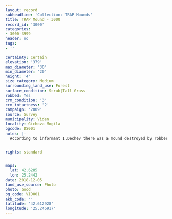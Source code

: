```yaml
---
layout: record
subheadline: 'Collection: TRAP Mounds'
title: TRAP Mound - 3000
record_id: '3000'
categories:
- 3000-3999
header: no
tags:
- ''

certainty: Certain
elevation: '379'
max_diameter: '30'
min_diameter: '20'
height: '4'
size_category: Medium
surrounding_land_use: Forest
surface_condition: Scrub|Tall Grass
robbed: Yes
crm_condition: '3'
crm_intactness: '2'
campaign: '2009'
source: Survey
municipality: Viden
locality: Gichova Mogila
bgcode: DS001
notes: |-
  According to informant I.Dechev there was a mound destroyed by robbers in 1990's.


rights: standard


maps:
  lat: 42.6285
  lon: 25.2442
date: 2018-12-05
land_use_source: Photo
photo: Good
bg_code: VID001
akb_code: ''
latitude: '42.612928'
longitude: '25.246917'
---
```

